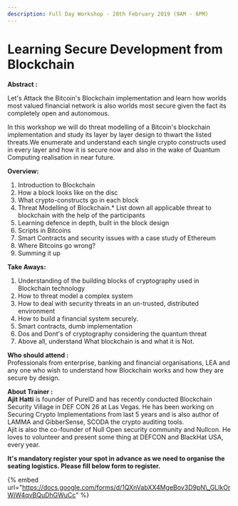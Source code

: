 ```yaml
---
description: Full Day Workshop - 28th February 2019 (9AM - 6PM)
---
```


# Learning Secure Development from Blockchain

**Abstract :**

Let's Attack the Bitcoin's Blockchain implementation and learn how worlds most valued financial network is also worlds most secure given the fact its completely open and autonomous.

In this workshop we will do threat modelling of a Bitcoin's blockchain implementation and study its layer by layer design to thwart the listed threats.We enumerate and understand each single crypto constructs used in every layer and how it is secure now and also in the wake of Quantum Computing realisation in near future.

**Overview:**

1. Introduction to Blockchain 
2. How a block looks like on the disc
3. What crypto-constructs go in each block
4. Threat Modelling of Blockchain.\* List down all applicable threat to blockchain with the help of the participants
5. Learning defence in depth, built in the block design
6. Scripts in Bitcoins
7. Smart Contracts and security issues with a case study of Ethereum
8. Where Bitcoins go wrong?
9. Summing it up

**Take Aways:**

1. Understanding of the building blocks of cryptography used in Blockchain technology
2. How to threat model a complex system
3. How to deal with security threats in an un-trusted, distributed environment
4. How to build a financial system securely.
5. Smart contracts, dumb implementation
6. Dos and Dont's of cryptography considering the quantum threat
7. Above all, understand What blockchain is and what it is Not.

**Who should attend :**  
Professionals from enterprise, banking and financial organisations, LEA and any one who wish to understand how Blockchain works and how they are secure by design.

**About Trainer :**   
**Ajit Hatti** is founder of PureID and has recently conducted Blockchain Security Village in DEF CON 26 at Las Vegas. He has been working on Securing Crypto Implementations from last 5 years and is also author of LAMMA and GibberSense, SCODA the crypto auditing tools.  
Ajit is also the co-founder of Null Open security community and Nullcon. He loves to volunteer and present some thing at DEFCON and BlackHat USA, every year.

**It's mandatory register your spot in advance as we need to organise the seating logistics. Please fill below form to register.**

{% embed url="https://docs.google.com/forms/d/1QXnVabXX4MgeBov3D9pN\_GLIkOrWjW4qvBQuDhGWuCc" %}

